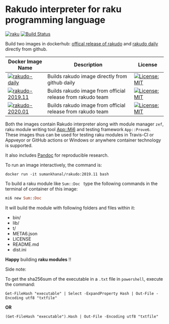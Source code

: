 # Rakudo interpreter for raku programming language

[![raku](https://img.shields.io/badge/raku-v6.d-blue.svg)](https://raku.org/)
[![Build Status](https://travis-ci.com/sumanstats/rakudo.svg?branch=master)](https://travis-ci.com/sumanstats/rakudo)



Build two images in dockerhub: [offical release of rakudo](https://hub.docker.com/r/sumankhanal/rakudo:latest) and [rakudo daily](https://hub.docker.com/r/sumankhanal/rakudo:daily) directly from github.

| Docker Image Name | Description |  License |
|-------------------|--------------|----------|
|[![rakudo-daily](https://img.shields.io/badge/rakudo-daily-blue.svg)](https://hub.docker.com/r/sumankhanal/rakudo) | Builds rakudo image directly from github daily | [![License: MIT](https://img.shields.io/badge/License-MIT-yellow.svg)](https://opensource.org/licenses/MIT) |
|[![rakudo-2019.11](https://img.shields.io/badge/rakudo-2019.11-blue.svg)](https://hub.docker.com/r/sumankhanal/rakudo) | Builds rakudo image from official release from rakudo team | [![License: MIT](https://img.shields.io/badge/License-MIT-yellow.svg)](https://opensource.org/licenses/MIT) |
|[![rakudo-2020.01](https://img.shields.io/badge/rakudo-2020.01-blue.svg)](https://hub.docker.com/r/sumankhanal/rakudo) | Builds rakudo image from official release from rakudo team | [![License: MIT](https://img.shields.io/badge/License-MIT-yellow.svg)](https://opensource.org/licenses/MIT) |


Both the images contain Rakudo interpreter along with module manager `zef`, raku module writing tool [App::Mi6](https://github.com/skaji/mi6) and testing framework `App::Prove6`. These images thus can be used for testing raku modules in Travis-CI or Appveyor or GitHub actions or Windows or anywhere container technology is supported.

It also includes [Pandoc](https://pandoc.org/index.html) for reproducible research.


To run an image interactively, the command is:

`docker run -it sumankhanal/rakudo:2019.11 bash`

To build a raku module like  `Sum::Doc ` type the following commands in the terminal of container of this image:

  ```raku
  mi6 new Sum::Doc
  ```
  
It will build the module with following folders and files within it:

  - bin/
  - lib/
  - t/
  - META6.json
  - LICENSE
  - README.md
  - dist.ini
  
**Happy** building **raku modules** !!


Side note:

To get the sha256sum of the executable in a `.txt` file in `powershell`, execute the command:

 ```
 Get-FileHash "executable" | Select -ExpandProperty Hash | Out-File -Encoding utf8 "txtfile" 
 ```
 
 **OR**
 
 ```
(Get-FileHash "executable").Hash | Out-File -Encoding utf8 "txtfile"
 ```

